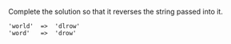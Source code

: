 Complete the solution so that it reverses the string passed into it.

```
'world'  =>  'dlrow'
'word'   =>  'drow'
```
